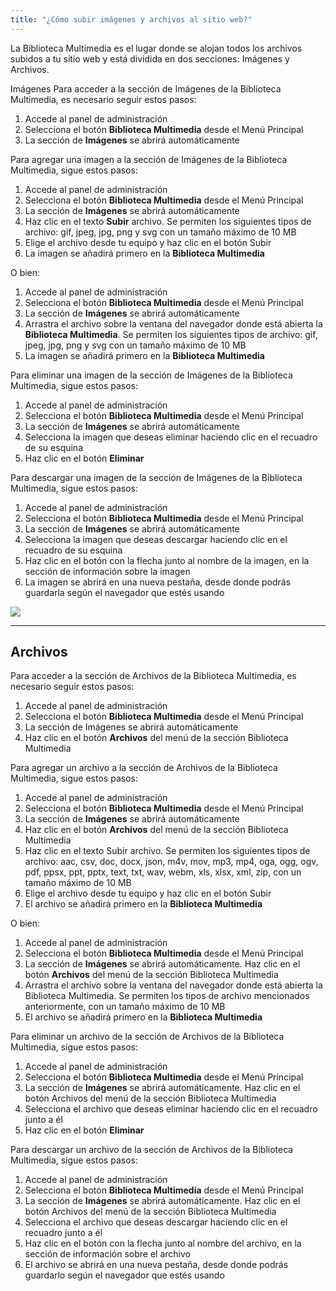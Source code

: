 ```yaml
---
title: "¿Cómo subir imágenes y archivos al sitio web?"
---
```


La Biblioteca Multimedia es el lugar donde se alojan todos los archivos subidos a tu sitio web y está dividida en dos secciones: Imágenes y Archivos.

Imágenes
Para acceder a la sección de Imágenes de la Biblioteca Multimedia, es necesario seguir estos pasos:

1) Accede al panel de administración
2) Selecciona el botón **Biblioteca Multimedia** desde el Menú Principal
3) La sección de **Imágenes** se abrirá automáticamente

Para agregar una imagen a la sección de Imágenes de la Biblioteca Multimedia, sigue estos pasos:

1) Accede al panel de administración
2) Selecciona el botón **Biblioteca Multimedia** desde el Menú Principal
3) La sección de **Imágenes** se abrirá automáticamente
4) Haz clic en el texto **Subir** archivo. Se permiten los siguientes tipos de archivo: gif, jpeg, jpg, png y svg con un tamaño máximo de 10 MB
5) Elige el archivo desde tu equipo y haz clic en el botón Subir
6) La imagen se añadirá primero en la **Biblioteca Multimedia**

O bien:

1) Accede al panel de administración
2) Selecciona el botón **Biblioteca Multimedia** desde el Menú Principal
3) La sección de **Imágenes** se abrirá automáticamente
4) Arrastra el archivo sobre la ventana del navegador donde está abierta la **Biblioteca Multimedia**. Se permiten los siguientes tipos de archivo: gif, jpeg, jpg, png y svg con un tamaño máximo de 10 MB
5) La imagen se añadirá primero en la **Biblioteca Multimedia**

Para eliminar una imagen de la sección de Imágenes de la Biblioteca Multimedia, sigue estos pasos:

1) Accede al panel de administración
2) Selecciona el botón **Biblioteca Multimedia** desde el Menú Principal
3) La sección de **Imágenes** se abrirá automáticamente
4) Selecciona la imagen que deseas eliminar haciendo clic en el recuadro de su esquina
5) Haz clic en el botón **Eliminar**

Para descargar una imagen de la sección de Imágenes de la Biblioteca Multimedia, sigue estos pasos:

1) Accede al panel de administración
2) Selecciona el botón **Biblioteca Multimedia** desde el Menú Principal
3) La sección de **Imágenes** se abrirá automáticamente
4) Selecciona la imagen que deseas descargar haciendo clic en el recuadro de su esquina
5) Haz clic en el botón con la flecha junto al nombre de la imagen, en la sección de información sobre la imagen
6) La imagen se abrirá en una nueva pestaña, desde donde podrás guardarla según el navegador que estés usando

<a href="/build/help/008.png">
    <img src="/build/help/008.png" />
</a>

---

## Archivos

Para acceder a la sección de Archivos de la Biblioteca Multimedia, es necesario seguir estos pasos:

1) Accede al panel de administración
2) Selecciona el botón **Biblioteca Multimedia** desde el Menú Principal
3) La sección de Imágenes se abrirá automáticamente
4) Haz clic en el botón **Archivos** del menú de la sección Biblioteca Multimedia

Para agregar un archivo a la sección de Archivos de la Biblioteca Multimedia, sigue estos pasos:

1) Accede al panel de administración
2) Selecciona el botón **Biblioteca Multimedia** desde el Menú Principal
3) La sección de **Imágenes** se abrirá automáticamente
4) Haz clic en el botón **Archivos** del menú de la sección Biblioteca Multimedia
5) Haz clic en el texto Subir archivo. Se permiten los siguientes tipos de archivo: aac, csv, doc, docx, json, m4v, mov, mp3, mp4, oga, ogg, ogv, pdf, ppsx, ppt, pptx, text, txt, wav, webm, xls, xlsx, xml, zip, con un tamaño máximo de 10 MB
6) Elige el archivo desde tu equipo y haz clic en el botón Subir
7) El archivo se añadirá primero en la **Biblioteca Multimedia**

O bien:

1) Accede al panel de administración
2) Selecciona el botón **Biblioteca Multimedia** desde el Menú Principal
3) La sección de **Imágenes** se abrirá automáticamente. Haz clic en el botón **Archivos** del menú de la sección Biblioteca Multimedia
4) Arrastra el archivo sobre la ventana del navegador donde está abierta la Biblioteca Multimedia. Se permiten los tipos de archivo mencionados anteriormente, con un tamaño máximo de 10 MB
5) El archivo se añadirá primero en la **Biblioteca Multimedia**

Para eliminar un archivo de la sección de Archivos de la Biblioteca Multimedia, sigue estos pasos:

1) Accede al panel de administración
2) Selecciona el botón **Biblioteca Multimedia** desde el Menú Principal
3) La sección de **Imágenes** se abrirá automáticamente. Haz clic en el botón Archivos del menú de la sección Biblioteca Multimedia
4) Selecciona el archivo que deseas eliminar haciendo clic en el recuadro junto a él
5) Haz clic en el botón **Eliminar**

Para descargar un archivo de la sección de Archivos de la Biblioteca Multimedia, sigue estos pasos:

1) Accede al panel de administración
2) Selecciona el botón **Biblioteca Multimedia** desde el Menú Principal
3) La sección de **Imágenes** se abrirá automáticamente. Haz clic en el botón Archivos del menú de la sección Biblioteca Multimedia
4) Selecciona el archivo que deseas descargar haciendo clic en el recuadro junto a él
5) Haz clic en el botón con la flecha junto al nombre del archivo, en la sección de información sobre el archivo
6) El archivo se abrirá en una nueva pestaña, desde donde podrás guardarlo según el navegador que estés usando
